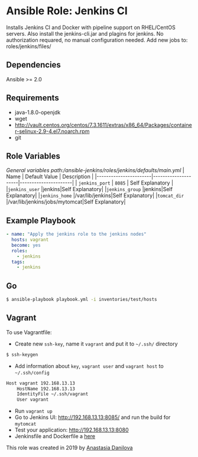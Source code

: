 Ansible Role: Jenkins CI
=====================
Installs Jenkins CI and Docker with pipeline support on RHEL/CentOS servers. Also install the jenkins-cli.jar and plagins for jenkins. No authorization requared, no manual configuration needed.
Add new jobs to: roles/jenkins/files/

Dependencies
---------------
Ansible >= 2.0

Requirements
---------------
  - java-1.8.0-openjdk
  - wget
  - http://vault.centos.org/centos/7.3.1611/extras/x86_64/Packages/container-selinux-2.9-4.el7.noarch.rpm
  - git

Role Variables
---------------
*General variables*
*path:/ansible-jenkins/roles/jenkins/defaults/main.yml*
| Name              | Default Value       | Description          |
|-----------------------|---------------------|----------------------|
| `jenkins_port` | `8085` | Self Explanatory |
|`jenkins_user` |jenkins|Self Explanatory|
|`jenkins_group` |jenkins|Self Explanatory|
|`jenkins_home` |/var/lib/jenkins|Self Explanatory|
|`tomcat_dir` |/var/lib/jenkins/jobs/mytomcat|Self Explanatory|

Example Playbook
---------------
```yaml
- name: "Apply the jenkins role to the jenkins nodes"
  hosts: vagrant
  become: yes
  roles:
    - jenkins
  tags:
    - jenkins
```
Go
---------------
```sh
$ ansible-playbook playbook.yml -i inventories/test/hosts
```

Vagrant
---------------
To use Vagrantfile:
* Create new `ssh-key`, name it `vagrant` and put it to `~/.ssh/` directory
```sh
$ ssh-keygen
```

* Add information about `key`, `vagrant user` and `vagrant host` to `~/.ssh/config`
```sh
Host vagrant 192.168.13.13
    HostName 192.168.13.13
    IdentityFile ~/.ssh/vagrant
    User vagrant
```
* Run `vagrant up`
* Go to Jenkins UI: http://192.168.13.13:8085/ and run the build for `mytomcat`
* Test your application: http://192.168.13.13:8080
* Jenkinsfile and Dockerfile a [here](https://github.com/adanilova/tomcat-app)

This role was created in 2019 by [Anastasia Danilova](https://www.linkedin.com/in/anastasia-danilova-1b7966101/)
